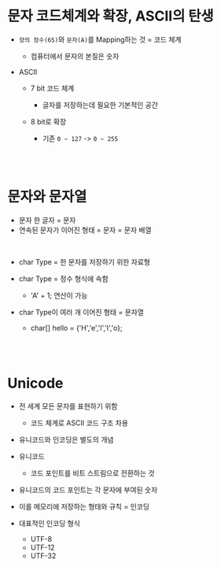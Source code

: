 # 문자 코드체계와 확장, ASCII의 탄생

- `양의 정수(65)`와 `문자(A)`를 Mapping하는 것 = 코드 체계
    - 컴퓨터에서 문자의 본질은 숫자

- ASCII
    - 7 bit 코드 체계
        - 글자를 저장하는데 필요한 기본적인 공간

    - 8 bit로 확장
        - 기존 `0 ~ 127` -> `0 ~ 255`


<br>
<br>


# 문자와 문자열

- 문자 한 글자 = 문자
- 연속된 문자가 이어진 형태 = 문자 = 문자 배열

<br>

- char Type = 한 문자를 저장하기 위한 자료형
- char Type = 정수 형식에 속함
    - 'A' + 1; 연산이 가능

- char Type이 여러 개 이어진 형태 = 문자열
    - char[] hello = {'H','e','l','l','o};

<br>
<br>


# Unicode

- 전 세계 모든 문자를 표현하기 위함
    - 코드 체계로 ASCII 코드 구조 차용

- 유니코드와 인코딩은 별도의 개념
- 유니코드
    - 코드 포인트를 비트 스트림으로 전환하는 것

- 유니코드의 코드 포인트는 각 문자에 부여된 숫자
- 이를 메모리에 저장하는 형태와 규칙 = 인코딩
- 대표적인 인코딩 형식
    - UTF-8
    - UTF-12
    - UTF-32